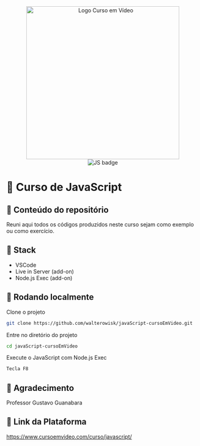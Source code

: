 <div align="center"> <img src="https://www.cursoemvideo.com/wp-content/uploads/2019/08/cursoemvideo-logo.png" alt="Logo Curso em Vídeo" width="400"> </div> 

<div align="center"> 
<img src="https://img.shields.io/badge/JavaScript-F7DF1E?style=for-the-badge&logo=javascript&logoColor=black" alt="JS badge"/> 
</div> 

# :book: Curso de JavaScript
## :file_folder: Conteúdo do repositório
Reuni aqui todos os códigos produzidos neste curso sejam como exemplo ou como exercício.

## :battery: Stack
- VSCode
- Live in Server (add-on)
- Node.js Exec (add-on)
## :wrench: Rodando localmente
Clone o projeto
```bash
git clone https://github.com/walterowisk/javaScript-cursoEmVideo.git
```
Entre no diretório do projeto
```bash 
cd javaScript-cursoEmVideo
```
Execute o JavaScript com Node.js Exec
```bash 
Tecla F8
```
## :gift: Agradecimento
Professor Gustavo Guanabara

## :link: Link da Plataforma
https://www.cursoemvideo.com/curso/javascript/